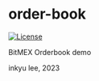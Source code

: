 # order-book
[![License](https://img.shields.io/badge/license-AGPL%203.0-blue.svg)](LICENSE)

BitMEX Orderbook demo

inkyu lee, 2023
